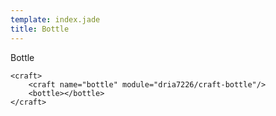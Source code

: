 ```yaml
---
template: index.jade
title: Bottle
---
```


Bottle

```craftml
<craft>
    <craft name="bottle" module="dria7226/craft-bottle"/>
    <bottle></bottle>
</craft>
```
